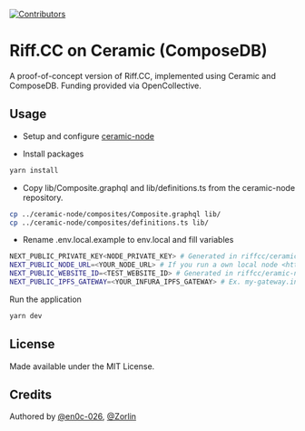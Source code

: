 [![Contributors](https://img.shields.io/opencollective/all/riffcc?style=flat-square)](https://opencollective.com/riffcc)

# Riff.CC on Ceramic (ComposeDB)

A proof-of-concept version of Riff.CC, implemented using Ceramic and ComposeDB. Funding provided via OpenCollective.

## Usage

* Setup and configure [ceramic-node](https://github.com/riffcc/ceramic-node)

* Install packages
```bash
yarn install
```

* Copy lib/Composite.graphql and lib/definitions.ts from the ceramic-node repository.
```bash
cp ../ceramic-node/composites/Composite.graphql lib/
cp ../ceramic-node/composites/definitions.ts lib/
```

* Rename .env.local.example to env.local and fill variables
```bash
NEXT_PUBLIC_PRIVATE_KEY<NODE_PRIVATE_KEY> # Generated in riffcc/ceramic-node repository via yarn run generate:private-key
NEXT_PUBLIC_NODE_URL=<YOUR_NODE_URL> # If you run a own local node <http://localhost:7007> , or an external node <http://<SERVER_PUBLIC_IP>:7007>
NEXT_PUBLIC_WEBSITE_ID=<TEST_WEBSITE_ID> # Generated in riffcc/eramic-node repository via yarn run generate:website
NEXT_PUBLIC_IPFS_GATEWAY=<YOUR_INFURA_IPFS_GATEWAY> # Ex. my-gateway.infura-ipfs.io
```

Run the application
```bash
yarn dev
```

## License
Made available under the MIT License.

## Credits
Authored by [@en0c-026](https://github.com/en0c-026), [@Zorlin](https://github.com/Zorlin)
